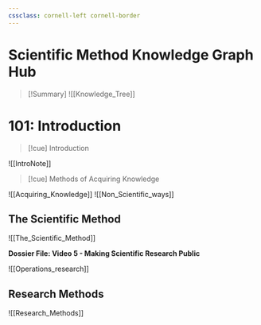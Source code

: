```yaml
---
cssclass: cornell-left cornell-border
---
```

# Scientific Method Knowledge Graph Hub

>[!Summary] 
>![[Knowledge_Tree]]


# 101: Introduction


>[!cue] Introduction


![[IntroNote]]


>[!cue] Methods of Acquiring Knowledge

![[Acquiring_Knowledge]]
![[Non_Scientific_ways]]
## The Scientific Method

![[The_Scientific_Method]]

**Dossier File: Video 5 - Making Scientific Research Public**

![[Operations_research]]

## Research Methods


![[Research_Methods]]

